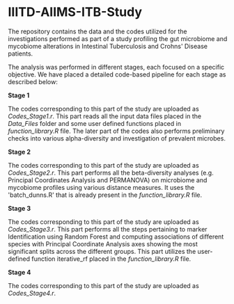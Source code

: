 # IIITD-AIIMS-ITB-Study
The repository contains the data and the codes utilized for the investigations performed as part of a study profiling the gut microbiome and mycobiome alterations in Intestinal Tuberculosis and Crohns' Disease patients.

The analysis was performed in different stages, each focused on a specific objective. We have placed a detailed code-based pipeline for each stage as described below:

**Stage 1**

The codes corresponding to this part of the study are uploaded as *Codes_Stage1.r*. This part reads all the input data files placed in the *Data_Files* folder and some user defined functions placed in *function_library.R* file. The later part of the codes also performs preliminary checks into various alpha-diversity and investigation of prevalent microbes.

**Stage 2**

The codes corresponding to this part of the study are uploaded as *Codes_Stage2.r*. This part performs all the beta-diversity analyses (e.g. Principal Coordinates Analysis and PERMANOVA) on microbiome and mycobiome profiles using various distance measures. It uses the 'batch_dunns.R' that is already present in the *function_library.R* file. 

**Stage 3**

The codes corresponding to this part of the study are uploaded as *Codes_Stage3.r*. This part performs all the steps pertaining to marker Identification using Random Forest and computing associations of different species with Principal Coordinate Analysis axes showing the most significant splits across the different groups. This part utilizes the user-defined function iterative_rf placed in the *function_library.R* file.

**Stage 4**

The codes corresponding to this part of the study are uploaded as *Codes_Stage4.r*. 


